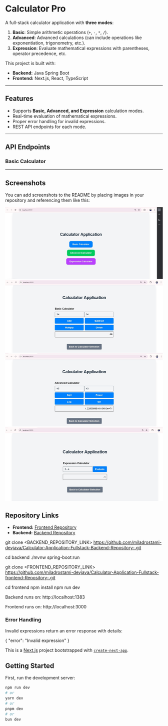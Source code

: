 # Calculator Pro

A full-stack calculator application with **three modes**:

1. **Basic**: Simple arithmetic operations (`+`, `-`, `*`, `/`).
2. **Advanced**: Advanced calculations (can include operations like exponentiation, trigonometry, etc.).
3. **Expression**: Evaluate mathematical expressions with parentheses, operator precedence, etc.

This project is built with:

- **Backend:** Java Spring Boot
- **Frontend:** Next.js, React, TypeScript

---

## Features

- Supports **Basic, Advanced, and Expression** calculation modes.
- Real-time evaluation of mathematical expressions.
- Proper error handling for invalid expressions.
- REST API endpoints for each mode.

---

## API Endpoints

### Basic Calculator


---

## Screenshots

You can add screenshots to the README by placing images in your repository and referencing them like this:


![Main Page Calculator](./images/mainPage.jpg)
![Basic Calculator](./images/basicCalculator.jpg)
![Advanced Calculator](./images/advancedCalculator.jpg)
![Expression Calculator](./images/expressionCalculator.jpg)


## Repository Links

- **Frontend:** [Frontend Repository](https://github.com/miladrostami-devjava/Calculator-Application-Fullstack-frontend-Repository-)
- **Backend:** [Backend Repository](https://github.com/miladrostami-devjava/Calculator-Application-Fullstack-Backend-Repository)



git clone <BACKEND_REPOSITORY_LINK>
https://github.com/miladrostami-devjava/Calculator-Application-Fullstack-Backend-Repository-.git

cd backend
./mvnw spring-boot:run



git clone <FRONTEND_REPOSITORY_LINK>
https://github.com/miladrostami-devjava/Calculator-Application-Fullstack-frontend-Repository-.git

cd frontend
npm install
npm run dev


Backend runs on: http://localhost:1383

Frontend runs on: http://localhost:3000


### Error Handling
Invalid expressions return an error response with details:

{
"error": "Invalid expression"
}










This is a [Next.js](https://nextjs.org) project bootstrapped with [`create-next-app`](https://nextjs.org/docs/app/api-reference/cli/create-next-app).

## Getting Started

First, run the development server:

```bash
npm run dev
# or
yarn dev
# or
pnpm dev
# or
bun dev
```

